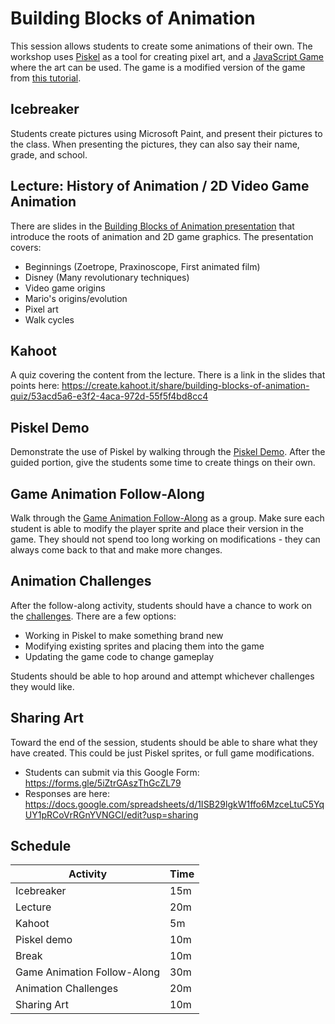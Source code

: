 # Building Blocks of Animation
This session allows students to create some animations of their own. The workshop uses [Piskel](https://www.piskelapp.com) as a tool for creating pixel art, and a [JavaScript Game](https://replit.com/@HylandOutreach/Platformer) where the art can be used. The game is a modified version of the game from [this tutorial](https://mozdevs.github.io/html5-games-workshop/).

## Icebreaker
Students create pictures using Microsoft Paint, and present their pictures to the class. When presenting the pictures, they can also say their name, grade, and school.

## Lecture: History of Animation / 2D Video Game Animation
There are slides in the [Building Blocks of Animation presentation](BuildingBlocksOfAnimation.pptx) that introduce the roots of animation and 2D game graphics. The presentation covers:
- Beginnings (Zoetrope, Praxinoscope, First animated film)
- Disney (Many revolutionary techniques)
- Video game origins
- Mario's origins/evolution
- Pixel art
- Walk cycles

## Kahoot
A quiz covering the content from the lecture. There is a link in the slides that points here: https://create.kahoot.it/share/building-blocks-of-animation-quiz/53acd5a6-e3f2-4aca-972d-55f5f4bd8cc4

## Piskel Demo
Demonstrate the use of Piskel by walking through the [Piskel Demo](PiskelDemo.md). After the guided portion, give the students some time to create things on their own.

## Game Animation Follow-Along
Walk through the [Game Animation Follow-Along](GameAnimationFollowAlong.md) as a group. Make sure each student is able to modify the player sprite and place their version in the game. They should not spend too long working on modifications - they can always come back to that and make more changes.

## Animation Challenges
After the follow-along activity, students should have a chance to work on the [challenges](AnimationChallenges.md). There are a few options:

- Working in Piskel to make something brand new
- Modifying existing sprites and placing them into the game
- Updating the game code to change gameplay

Students should be able to hop around and attempt whichever challenges they would like.

## Sharing Art
Toward the end of the session, students should be able to share what they have created. This could be just Piskel sprites, or full game modifications.

- Students can submit via this Google Form: https://forms.gle/5iZtrGAszThGcZL79
- Responses are here: https://docs.google.com/spreadsheets/d/1ISB29lgkW1ffo6MzceLtuC5YqUY1pRCoVrRGnYVNGCI/edit?usp=sharing

## Schedule

| Activity | Time |
|-|-|
| Icebreaker | 15m |
| Lecture | 20m |
| Kahoot | 5m |
| Piskel demo | 10m |
| Break | 10m |
| Game Animation Follow-Along | 30m |
| Animation Challenges | 20m |
| Sharing Art | 10m |
